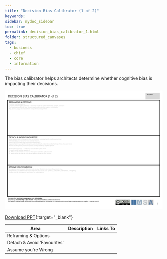 ```yaml
---
title: "Decision Bias Calibrator (1 of 2)"
keywords: 
sidebar: mydoc_sidebar
toc: true
permalink: decision_bias_calibrator_1.html
folder: structured_canvases
tags: 
  - business
  - chief
  - core
  - information
---
```


The bias calibrator helps architects determine whether cognitive bias is impacting their decisions.

![image001](media/decision_bias_calibrator_1001.svg)

[Download PPT](media/ppt/decision_bias_calibrator_1.ppt){:target="_blank"}

| Area | Description | Links To |
| --- | --- | --- |
| Reframing & Options |   |   |
| Detach & Avoid 'Favourites' |   |   |
| Assume you're Wrong |   |   |